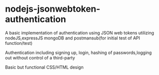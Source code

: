 # nodejs-jsonwebtoken-authentication
A basic implementation of authentication using JSON web tokens utilizing nodeJS,expressJS mongoDB and postmansub(for initial test of API function/test)


Authentication including signing up, login, hashing of passwords,logging out without control of a third-party



Basic but functional CSS/HTML design
